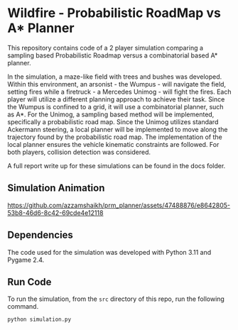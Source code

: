# Wildfire -  Probabilistic RoadMap vs A* Planner

This repository contains code of a 2 player simulation comparing a sampling based Probabilistic Roadmap versus a combinatorial based A* planner. 

In the simulation, a maze-like field with trees and bushes was developed. Within this environment, an arsonist - the Wumpus - will navigate the field, setting fires while a firetruck - a Mercedes Unimog - will fight the fires. Each player will utilize a different planning approach to achieve their task. Since the Wumpus is confined to a grid, it will use a combinatorial planner, such as A*. For the Unimog, a sampling based method will be implemented, specifically a probabilistic road map. Since the Unimog utilizes standard Ackermann steering, a local planner will be implemented to move along the trajectory found by the probabilistic road map. The implementation of the local planner ensures the vehicle kinematic constraints are followed. For both players, collision detection was considered.

A full report write up for these simulations can be found in the docs folder.

## Simulation Animation

https://github.com/azzamshaikh/prm_planner/assets/47488876/e8642805-53b8-46d6-8c42-69cde4e12118

## Dependencies

The code used for the simulation was developed with Python 3.11 and Pygame 2.4. 

## Run Code

To run the simulation, from the `src` directory of this repo, run the following command. 

```
python simulation.py
```




